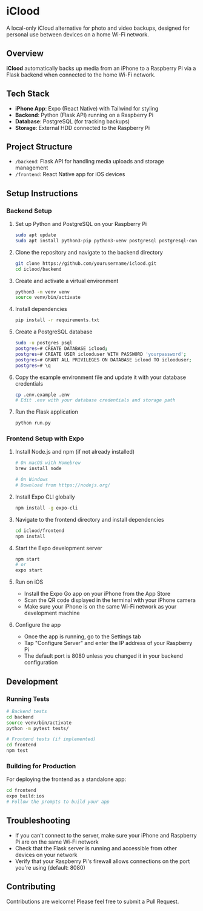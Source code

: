 # iClood

A local-only iCloud alternative for photo and video backups, designed for personal use between devices on a home Wi-Fi network.

## Overview
**iClood** automatically backs up media from an iPhone to a Raspberry Pi via a Flask backend when connected to the home Wi-Fi network.

## Tech Stack
- **iPhone App**: Expo (React Native) with Tailwind for styling
- **Backend**: Python (Flask API) running on a Raspberry Pi
- **Database**: PostgreSQL (for tracking backups)
- **Storage**: External HDD connected to the Raspberry Pi

## Project Structure
- `/backend`: Flask API for handling media uploads and storage management
- `/frontend`: React Native app for iOS devices

## Setup Instructions

### Backend Setup
1. Set up Python and PostgreSQL on your Raspberry Pi
   ```bash
   sudo apt update
   sudo apt install python3-pip python3-venv postgresql postgresql-contrib
   ```

2. Clone the repository and navigate to the backend directory
   ```bash
   git clone https://github.com/yourusername/iclood.git
   cd iclood/backend
   ```

3. Create and activate a virtual environment
   ```bash
   python3 -m venv venv
   source venv/bin/activate
   ```

4. Install dependencies
   ```bash
   pip install -r requirements.txt
   ```

5. Create a PostgreSQL database
   ```bash
   sudo -u postgres psql
   postgres=# CREATE DATABASE iclood;
   postgres=# CREATE USER iclooduser WITH PASSWORD 'yourpassword';
   postgres=# GRANT ALL PRIVILEGES ON DATABASE iclood TO iclooduser;
   postgres=# \q
   ```

6. Copy the example environment file and update it with your database credentials
   ```bash
   cp .env.example .env
   # Edit .env with your database credentials and storage path
   ```

7. Run the Flask application
   ```bash
   python run.py
   ```

### Frontend Setup with Expo

1. Install Node.js and npm (if not already installed)
   ```bash
   # On macOS with Homebrew
   brew install node
   
   # On Windows
   # Download from https://nodejs.org/
   ```

2. Install Expo CLI globally
   ```bash
   npm install -g expo-cli
   ```

3. Navigate to the frontend directory and install dependencies
   ```bash
   cd iclood/frontend
   npm install
   ```

4. Start the Expo development server
   ```bash
   npm start
   # or
   expo start
   ```

5. Run on iOS
   - Install the Expo Go app on your iPhone from the App Store
   - Scan the QR code displayed in the terminal with your iPhone camera
   - Make sure your iPhone is on the same Wi-Fi network as your development machine

6. Configure the app
   - Once the app is running, go to the Settings tab
   - Tap "Configure Server" and enter the IP address of your Raspberry Pi
   - The default port is 8080 unless you changed it in your backend configuration

## Development

### Running Tests
```bash
# Backend tests
cd backend
source venv/bin/activate
python -m pytest tests/

# Frontend tests (if implemented)
cd frontend
npm test
```

### Building for Production
For deploying the frontend as a standalone app:
```bash
cd frontend
expo build:ios
# Follow the prompts to build your app
```

## Troubleshooting
- If you can't connect to the server, make sure your iPhone and Raspberry Pi are on the same Wi-Fi network
- Check that the Flask server is running and accessible from other devices on your network
- Verify that your Raspberry Pi's firewall allows connections on the port you're using (default: 8080)

## Contributing
Contributions are welcome! Please feel free to submit a Pull Request.
